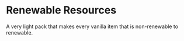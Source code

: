 # Renewable Resources
A very light pack that makes every vanilla item that is non-renewable to renewable.
